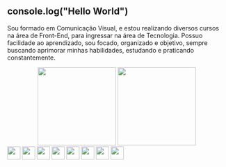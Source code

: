 ## console.log("Hello World")

Sou formado em Comunicação Visual, e estou realizando diversos cursos na área de Front-End, para ingressar na área de Tecnologia. 
Possuo facilidade ao aprendizado, sou focado, organizado e objetivo, sempre buscando aprimorar minhas habilidades, estudando e praticando constantemente.
<br>

<div align="center">
  <img height="180em" src="https://github-readme-stats.vercel.app/api?username=GustavoCMonteiro&show_icons=true&theme=dark"/>
  <img height="180em" src="https://github-readme-stats.vercel.app/api/top-langs/?username=GustavoCMonteiro&layout=compact"/>
</div>

<div>
  <img height="30em" src="https://img.shields.io/badge/HTML5-E34F26?style=for-the-badge&logo=html5&logoColor=white"/>
  <img height="30em" src="https://img.shields.io/badge/CSS3-1572B6?style=for-the-badge&logo=css3&logoColor=white"/>
  <img height="30m" src="https://img.shields.io/badge/JavaScript-323330?style=for-the-badge&logo=javascript&logoColor=F7DF1E"/>
  <img height="30em" src="https://img.shields.io/badge/React-20232A?style=for-the-badge&logo=react&logoColor=61DAFB"/>
  <img height="30em" src="https://img.shields.io/badge/Bootstrap-563D7C?style=for-the-badge&logo=bootstrap&logoColor=white"/>
  <img height="30em" src="https://img.shields.io/badge/Sass-CC6699?style=for-the-badge&logo=sass&logoColor=white"/>
  <img height="30em" src="https://img.shields.io/badge/Figma-F24E1E?style=for-the-badge&logo=figma&logoColor=white"/>
  <img height="30em" src="https://img.shields.io/badge/Adobe%20Photoshop-31A8FF?style=for-the-badge&logo=Adobe%20Photoshop&logoColor=black"/>
</div>
